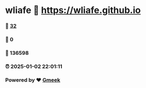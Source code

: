 # wliafe :link: https://wliafe.github.io 
### :page_facing_up: [32](https://wliafe.github.io/tag.html) 
### :speech_balloon: 0 
### :hibiscus: 136598 
### :alarm_clock: 2025-01-02 22:01:11 
### Powered by :heart: [Gmeek](https://github.com/Meekdai/Gmeek)
